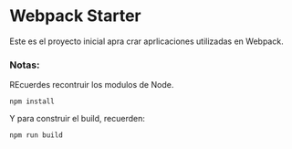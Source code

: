 # Webpack Starter

Este es el proyecto inicial apra crar aprlicaciones utilizadas en Webpack.

### Notas:

REcuerdes recontruir los modulos de Node.
```
npm install
```

Y para construir el build, recuerden:
```
npm run build
```
